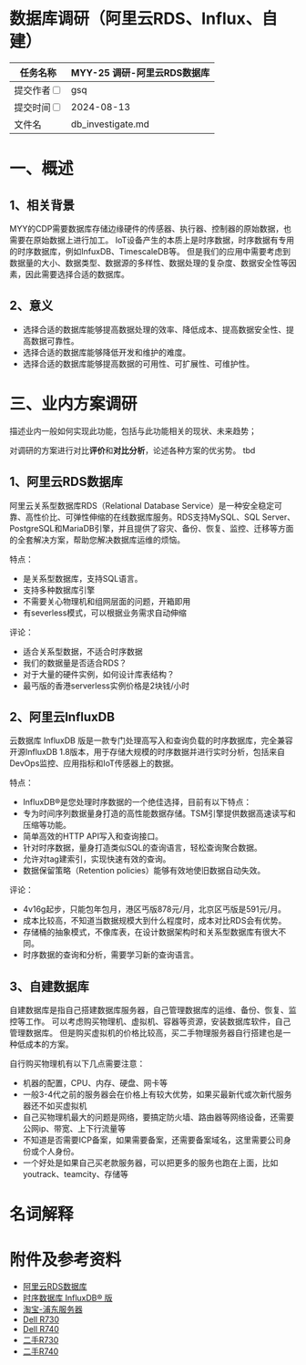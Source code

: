# 数据库调研（阿里云RDS、Influx、自建）

| 任务名称                                                   | MYY-25 调研-阿里云RDS数据库   | 
|--------------------------------------------------------|-----------------------|
| 提交作者<input type="checkbox" class="rowselector hidden"> | gsq                   | 
| 提交时间<input type="checkbox" class="rowselector hidden"> | 2024-08-13            | 
| 文件名                                                    | db_investigate.md<br> | 

# 一、概述

## 1、相关背景

MYY的CDP需要数据库存储边缘硬件的传感器、执行器、控制器的原始数据，也需要在原始数据上进行加工。
IoT设备产生的本质上是时序数据，时序数据有专用的时序数据库，例如InfuxDB、TimescaleDB等。
但是我们的应用中需要考虑到数据量的大小、数据类型、数据源的多样性、数据处理的复杂度、数据安全性等因素，因此需要选择合适的数据库。

## 2、意义

- 选择合适的数据库能够提高数据处理的效率、降低成本、提高数据安全性、提高数据可靠性。
- 选择合适的数据库能够降低开发和维护的难度。
- 选择合适的数据库能够提高数据的可用性、可扩展性、可维护性。

# 三、业内方案调研

描述业内一般如何实现此功能，包括与此功能相关的现状、未来趋势；

对调研的方案进行对比**评价**和**对比分析**，论述各种方案的优劣势。
tbd

## 1、阿里云RDS数据库

阿里云关系型数据库RDS（Relational Database Service）是一种安全稳定可靠、高性价比、可弹性伸缩的在线数据库服务。RDS支持MySQL、SQL
Server、PostgreSQL和MariaDB引擎，并且提供了容灾、备份、恢复、监控、迁移等方面的全套解决方案，帮助您解决数据库运维的烦恼。

特点：

- 是关系型数据库，支持SQL语言。
- 支持多种数据库引擎
- 不需要关心物理机和组网层面的问题，开箱即用
- 有severless模式，可以根据业务需求自动伸缩

评论：

- 适合关系型数据，不适合时序数据
- 我们的数据量是否适合RDS？
- 对于大量的硬件实例，如何设计库表结构？
- 最丐版的香港serverless实例价格是2块钱/小时

## 2、阿里云InfluxDB

云数据库 InfluxDB 版是一款专门处理高写入和查询负载的时序数据库，完全兼容开源InfluxDB
1.8版本，用于存储大规模的时序数据并进行实时分析，包括来自DevOps监控、应用指标和IoT传感器上的数据。

特点：

- InfluxDB®是您处理时序数据的一个绝佳选择，目前有以下特点：
- 专为时间序列数据量身打造的高性能数据存储。TSM引擎提供数据高速读写和压缩等功能。
- 简单高效的HTTP API写入和查询接口。
- 针对时序数据，量身打造类似SQL的查询语言，轻松查询聚合数据。
- 允许对tag建索引，实现快速有效的查询。
- 数据保留策略（Retention policies）能够有效地使旧数据自动失效。

评论：

- 4v16g起步，只能包年包月，港区丐版878元/月，北京区丐版是591元/月。
- 成本比较高，不知道当数据规模大到什么程度时，成本对比RDS会有优势。
- 存储桶的抽象模式，不像库表，在设计数据架构时和关系型数据库有很大不同。
- 时序数据的查询和分析，需要学习新的查询语言。

## 3、自建数据库

自建数据库是指自己搭建数据库服务器，自己管理数据库的运维、备份、恢复、监控等工作。
可以考虑购买物理机、虚拟机、容器等资源，安装数据库软件，自己管理数据库。
但是购买虚拟机的价格比较高，买二手物理服务器自行搭建也是一种低成本的方案。

自行购买物理机有以下几点需要注意：

- 机器的配置，CPU、内存、硬盘、网卡等
- 一般3-4代之前的服务器会在价格上有较大优势，如果买最新代或次新代服务器还不如买虚拟机
- 自己买物理机最大的问题是网络，要搞定防火墙、路由器等网络设备，还需要公网ip、带宽、上下行流量等
- 不知道是否需要ICP备案，如果需要备案，还需要备案域名，这里需要公司身份或个人身份。
- 一个好处是如果自己买老款服务器，可以把更多的服务也跑在上面，比如youtrack、teamcity、存储等

# 名词解释

# 附件及参考资料

- [阿里云RDS数据库](https://help.aliyun.com/zh/rds/product-overview/what-is-apsaradb-rds?spm=5176.yaochi_portal_overview.0.0.42034d7ey0BXr2)
- [时序数据库 InfluxDB® 版](https://help.aliyun.com/document_detail/113093.html?spm=a2c4g.440789.0.i0)
- [淘宝-浦东服务器](https://shop33284911.taobao.com/)
- [Dell R730](https://www.dell.com/support/home/zh-cn/product-support/product/poweredge-r730/overview)
- [Dell R740](https://www.dell.com/support/home/zh-cn/product-support/product/poweredge-r740/overview)
- [二手R730](https://item.taobao.com/item.htm?spm=a1z10.1-c-s.w4004-22887490630.2.60322f69bEbGxt&id=561411204824&pisk=fj7eypTPPUX17d2Icp8y__CsbU8pJEebUa9WZ_fkOpvHda6PZQAJZYvoxFYMQsVpduEdUGWlBH9hz_3yZ_X89LNLf6CpyU2bhazf96EnIefl8p4iI1dJt0Y--Y8wyU2bUWS-3BLRhPqyxQ-g_QOS-XXkKCcMBQJotTvHjAAJwUvkrFWsPPu9mSf2Ig-LE8fn6mpir4b3yHJ2q0grzKRHYafvQCO17B-enhwBnWbVi6bvaaFm4L5lx9OOUrywoiBNznYzzVLCgGXebMyr7hIGMaxNX-oAM_fAqh7rKW6cIgWk6Ger4KSlOiQ6fbmMxiBCmh7_LVpcj15WbGF-ALsvZg-seCvm8aIEE0-H6CJb_5SdL6RX8-Jz90nJjKRwhWpK20KHhCJb_5o-2hA6_KNpp)
- [二手R740](https://item.taobao.com/item.htm?spm=a1z10.5-c-s.w4002-22887490653.21.816a1472TnTzuu&id=741950888850&pisk=fPqndEgI5fObpFRnhNmCyk3veR7ORBiSh7K-w0hP7flsweCSvzAui-ApJ2ULSYP81T6Iv8luZ5h_v9GRdQVuEJ0ELYkrQckre3RE88JoU5nEPyh-9bmuFSXOMiIYdJiSYsCADdBjaAmXLpuywVoZnO0UqAsYdJGSi8NNMiLlgVV2rYPr8VlZ3fkyYYPrbckK_HkyY0lNIYTzAeBsbBZRtqlDtSGTuQSbZjyETJeLbdgeRJci40qZKRm3Laty4lDn-up6FELt4yyLsqUhiHm4LrNS3WRFZbZgQkz4_GKnqRz4qcrN_dhUlRqovkWRYmzbsu0qmaBI884gNDENUel4JW38AVANKbZLtu0Q0sKsTPq_qDUOtnhSzglH7Eokz3MNel8WP2ksIjK0VTdK-4G1jOXMld0ECv6AIOYWp2ksIjBGIET-8AMCH)